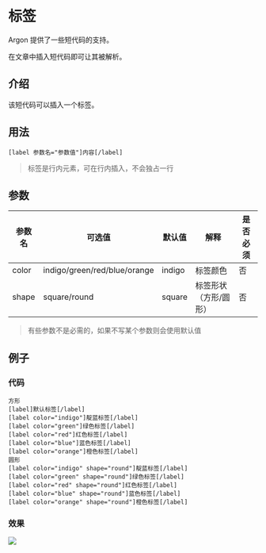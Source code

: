 # 标签

Argon 提供了一些短代码的支持。

在文章中插入短代码即可让其被解析。

## 介绍

该短代码可以插入一个标签。

## 用法

```
[label 参数名="参数值"]内容[/label]
```

> 标签是行内元素，可在行内插入，不会独占一行

## 参数

| 参数名 | 可选值                       | 默认值 | 解释                  | 是否必须 |
| ------ | ---------------------------- | ------ | --------------------- | -------- |
| color  | indigo/green/red/blue/orange | indigo | 标签颜色              | 否       |
| shape  | square/round                 | square | 标签形状（方形/圆形） | 否       |

>有些参数不是必需的，如果不写某个参数则会使用默认值

## 例子

### 代码

```
方形
[label]默认标签[/label]
[label color="indigo"]靛蓝标签[/label]
[label color="green"]绿色标签[/label]
[label color="red"]红色标签[/label]
[label color="blue"]蓝色标签[/label]
[label color="orange"]橙色标签[/label]
圆形
[label color="indigo" shape="round"]靛蓝标签[/label]
[label color="green" shape="round"]绿色标签[/label]
[label color="red" shape="round"]红色标签[/label]
[label color="blue" shape="round"]蓝色标签[/label]
[label color="orange" shape="round"]橙色标签[/label]
```

### 效果

![](/_media/shortcode-label-example.png)